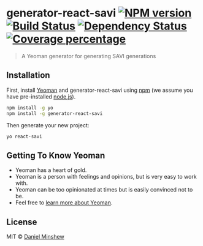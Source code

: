 # generator-react-savi [![NPM version][npm-image]][npm-url] [![Build Status][travis-image]][travis-url] [![Dependency Status][daviddm-image]][daviddm-url] [![Coverage percentage][coveralls-image]][coveralls-url]
> A Yeoman generator for generating SAVI generations

## Installation

First, install [Yeoman](http://yeoman.io) and generator-react-savi using [npm](https://www.npmjs.com/) (we assume you have pre-installed [node.js](https://nodejs.org/)).

```bash
npm install -g yo
npm install -g generator-react-savi
```

Then generate your new project:

```bash
yo react-savi
```

## Getting To Know Yeoman

 * Yeoman has a heart of gold.
 * Yeoman is a person with feelings and opinions, but is very easy to work with.
 * Yeoman can be too opinionated at times but is easily convinced not to be.
 * Feel free to [learn more about Yeoman](http://yeoman.io/).

## License

MIT © [Daniel Minshew](https://twitter.com/newswim)


[npm-image]: https://badge.fury.io/js/generator-react-savi.svg
[npm-url]: https://npmjs.org/package/generator-react-savi
[travis-image]: https://travis-ci.org/newswim/generator-react-savi.svg?branch=master
[travis-url]: https://travis-ci.org/newswim/generator-react-savi
[daviddm-image]: https://david-dm.org/newswim/generator-react-savi.svg?theme=shields.io
[daviddm-url]: https://david-dm.org/newswim/generator-react-savi
[coveralls-image]: https://coveralls.io/repos/newswim/generator-react-savi/badge.svg
[coveralls-url]: https://coveralls.io/r/newswim/generator-react-savi
